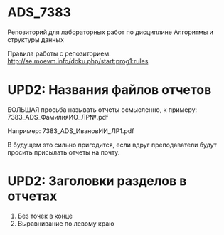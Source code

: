 # ADS_7383

Репозиторий для лабораторных работ по дисциплине Алгоритмы и структуры данных

Правила работы с репозиторием: http://se.moevm.info/doku.php/start:prog1:rules


# UPD2: Названия файлов отчетов

БОЛЬШАЯ просьба называть отчеты осмысленно, к примеру: 7383_ADS_ФамилияИО_ЛР№.pdf

Например: 7383_ADS_ИвановИИ_ЛР1.pdf

В будущем это сильно пригодится, если вдруг преподаватели будут просить присылать отчеты на почту.


# UPD2: Заголовки разделов в отчетах
1. Без точек в конце
2. Выравнивание по левому краю
